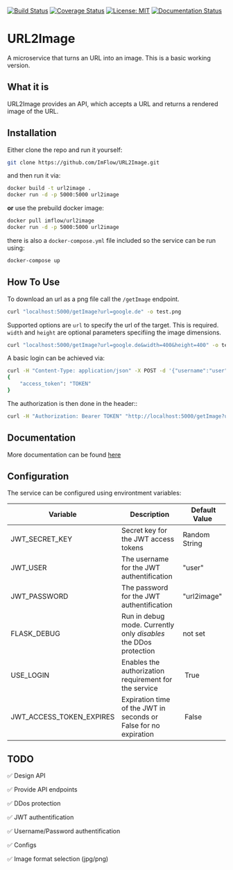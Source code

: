 [![Build Status](https://travis-ci.org/ImFlow/URL2Image.svg?branch=master)](https://travis-ci.org/ImFlow/URL2Image)
[![Coverage Status](https://coveralls.io/repos/github/ImFlow/URL2Image/badge.svg?branch=master)](https://coveralls.io/github/ImFlow/URL2Image?branch=master)
[![License: MIT](https://img.shields.io/badge/License-MIT-yellow.svg)](https://opensource.org/licenses/MIT)
[![Documentation Status](https://readthedocs.org/projects/url2image/badge/?version=master)](https://url2image.readthedocs.io/en/master/?badge=master)

# URL2Image
A microservice that turns an URL into an image.
This is a basic working version.

## What it is
URL2Image provides an API, which accepts a URL and returns a rendered image of the URL.

## Installation
Either clone the repo and run it yourself:
```bash
git clone https://github.com/ImFlow/URL2Image.git
```
and then run it via:
```bash 
docker build -t url2image .
docker run -d -p 5000:5000 url2image
```
**or**
use the prebuild docker image:
```bash
docker pull imflow/url2image
docker run -d -p 5000:5000 url2image
```
there is also a `docker-compose.yml` file included so the service can be run using:
```bash
docker-compose up
```

## How To Use
To download an url as a png file call the `/getImage` endpoint.
```bash
curl "localhost:5000/getImage?url=google.de" -o test.png
```

Supported options are `url` to specify the url of the target. This is required. `width`  and `height` are optional parameters specifiing the image dimensions. 
```bash
curl "localhost:5000/getImage?url=google.de&width=400&height=400" -o test.png
```

A basic login can be achieved via:

```bash
curl -H "Content-Type: application/json" -X POST -d '{"username":"user", "password":"url2image" }' "http://localhost:5000/login"
{
    "access_token": "TOKEN"
}
```

The authorization is then done in the header::

```bash
curl -H "Authorization: Bearer TOKEN" "http://localhost:5000/getImage?url=google.de"
```

## Documentation

More documentation can be found [here](https://url2image.readthedocs.io/en/master/)

## Configuration

The service can be configured using environtment variables:

| Variable | Description | Default Value |
|----------|-------------|---------------|
| JWT_SECRET_KEY | Secret key for the JWT access tokens| Random String   |
| JWT_USER | The username for the JWT authentification |"user"|
| JWT_PASSWORD | The password for the JWT authentification | "url2image" |
| FLASK_DEBUG | Run in debug mode. Currently only *disables* the DDos protection| not set |
| USE_LOGIN | Enables the authorization requirement for the service | True |
| JWT_ACCESS_TOKEN_EXPIRES | Expiration time of the JWT in seconds or False for no expiration | False |


## TODO
:white_check_mark: Design API

:white_check_mark: Provide API endpoints

:white_check_mark: DDos protection

:white_check_mark: JWT authentification

:white_check_mark: Username/Password authentification

:white_check_mark: Configs

:white_check_mark: Image format selection (jpg/png)
